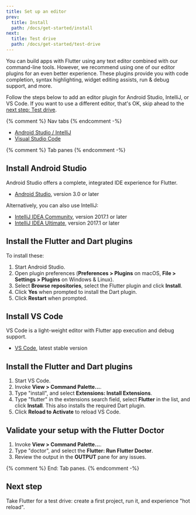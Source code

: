 ```yaml
---
title: Set up an editor
prev:
  title: Install
  path: /docs/get-started/install
next:
  title: Test drive
  path: /docs/get-started/test-drive
---
```


You can build apps with Flutter using any text editor combined with our
command-line tools. However, we recommend using one of our editor plugins for an
even better experience. These plugins provide you with code completion, syntax
highlighting, widget editing assists, run & debug support, and more.

Follow the steps below to add an editor plugin for Android Studio, IntelliJ, or
VS Code. If you want to use a different editor, that's OK, skip ahead to the
[next step: Test drive](/docs/get-started/test-drive).

{% comment %} Nav tabs {% endcomment -%}
<ul class="nav nav-tabs" id="editor-setup" role="tablist">
  <li class="nav-item">
    <a class="nav-link active" id="androidstudio-tab" href="#androidstudio" role="tab" aria-controls="androidstudio" aria-selected="true">Android Studio / IntelliJ</a>
  </li>
  <li class="nav-item">
    <a class="nav-link" id="vscode-tab" href="#vscode" role="tab" aria-controls="vscode" aria-selected="false">Visual Studio Code</a>
  </li>
</ul>

{% comment %} Tab panes {% endcomment -%}
<div class="tab-content">

<div class="tab-pane active" id="androidstudio" role="tabpanel" aria-labelledby="androidstudio-tab" markdown="1">

## Install Android Studio

Android Studio offers a complete, integrated IDE experience for Flutter.

* [Android Studio](https://developer.android.com/studio), version 3.0 or later

Alternatively, you can also use IntelliJ:

* [IntelliJ IDEA Community](https://www.jetbrains.com/idea/download/), version 2017.1 or later
* [IntelliJ IDEA Ultimate](https://www.jetbrains.com/idea/download/), version 2017.1 or later

## Install the Flutter and Dart plugins

To install these:

 1. Start Android Studio.
 1. Open plugin preferences (**Preferences > Plugins** on macOS,
    **File > Settings > Plugins** on Windows & Linux).
 1. Select **Browse repositories**,  select the Flutter plugin and click
    **Install**.
 1. Click **Yes** when prompted to install the Dart plugin.
 1. Click **Restart** when prompted.

</div>
<div class="tab-pane" id="vscode" role="tabpanel" aria-labelledby="vscode-tab" markdown="1">

## Install VS Code

VS Code is a light-weight editor with Flutter app execution and debug support.

* [VS Code](https://code.visualstudio.com/), latest stable version

## Install the Flutter and Dart plugins

 1. Start VS Code.
 1. Invoke **View > Command Palette...**.
 1. Type "install", and select **Extensions: Install Extensions**.
 1. Type "flutter" in the extensions search field, select **Flutter** in the list,
    and click **Install**. This also installs the required Dart plugin.
 1. Click **Reload to Activate** to reload VS Code.

## Validate your setup with the Flutter Doctor

 1. Invoke **View > Command Palette...**.
 1. Type "doctor", and select the **Flutter: Run Flutter Doctor**.
 1. Review the output in the **OUTPUT** pane for any issues.

</div>

</div>{% comment %} End: Tab panes. {% endcomment -%}

## Next step

Take Flutter for a test drive: create a first project, run it, and experience
"hot reload".
